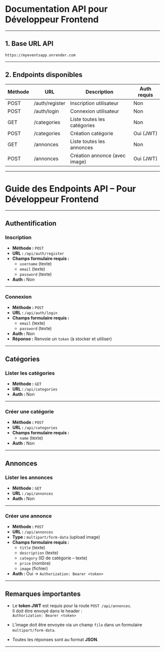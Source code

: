  

# Documentation API pour Développeur Frontend

---

## 1. Base URL API

```url
https://myeventsapp.onrender.com

```
---

## 2. Endpoints disponibles

| Méthode | URL                    | Description                         | Auth requis |
|---------|------------------------|-----------------------------------|-------------|
| POST    | /auth/register         | Inscription utilisateur            | Non         |
| POST    | /auth/login            | Connexion utilisateur              | Non         |
| GET     | /categories            | Liste toutes les catégories        | Non         |
| POST    | /categories            | Création catégorie                 | Oui (JWT)       |
| GET     | /annonces              | Liste toutes les annonces          | Non         |
| POST    | /annonces              | Création annonce (avec image)     | Oui (JWT)   |

---
#  Guide des Endpoints API – Pour Développeur Frontend

---

##  Authentification

###  Inscription
- **Méthode :** `POST`
- **URL :** `/api/auth/register`
- **Champs formulaire requis :**
  - `username` (texte)
  - `email` (texte)
  - `password` (texte)
- **Auth :**  Non

---

###  Connexion
- **Méthode :** `POST`
- **URL :** `/api/auth/login`
- **Champs formulaire requis :**
  - `email` (texte)
  - `password` (texte)
- **Auth :**  Non
- **Réponse :** Renvoie un `token` (à stocker et utiliser)

---

##  Catégories

###  Lister les catégories
- **Méthode :** `GET`
- **URL :** `/api/categories`
- **Auth :**  Non

---

###  Créer une catégorie
- **Méthode :** `POST`
- **URL :** `/api/categories`
- **Champs formulaire requis :**
  - `name` (texte)
- **Auth :**  Non

---

##  Annonces

###  Lister les annonces
- **Méthode :** `GET`
- **URL :** `/api/annonces`
- **Auth :**  Non

---

###  Créer une annonce
- **Méthode :** `POST`
- **URL :** `/api/annonces`
- **Type :** `multipart/form-data` (upload image)
- **Champs formulaire requis :**
  - `title` (texte)
  - `description` (texte)
  - `category` (ID de catégorie – texte)
  - `price` (nombre)
  - `image` (fichier)
- **Auth :**  Oui → `Authorization: Bearer <token>`

---

##  Remarques importantes

- Le **token JWT** est requis pour la route `POST /api/annonces`.  
  Il doit être envoyé dans le header :  
  `Authorization: Bearer <token>`

- L’image doit être envoyée via un champ `file` dans un formulaire `multipart/form-data`.

- Toutes les réponses sont au format **JSON**.

---

 